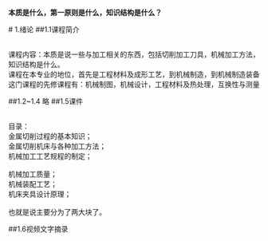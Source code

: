  **本质是什么，第一原则是什么，知识结构是什么？**

# 1.绪论
##1.1课程简介
<pre> 
课程内容：本质是说一些与加工相关的东西，包括切削加工刀具，机械加工方法，加工夹具设计等。
知识结构是什么。
课程在本专业的地位，首先是工程材料及成形工艺，到机械制造，到机械制造装备设计，再分为机械制造工艺学和精密与特种加工。
这门课程的先修课程有：机械制图，机械设计，工程材料及热处理，互换性与测量技术。
</pre>
##1.2~1.4 略
##1.5课件
<pre> 
目录：
金属切削过程的基本知识；
金属切削机床与各种加工方法；
机械加工工艺规程的制定；

机械加工质量；
机械装配工艺；
机床夹具设计原理；

也就是说主要分为了两大块了。
</pre>
##1.6视频文字摘录
<pre>

</pre>
